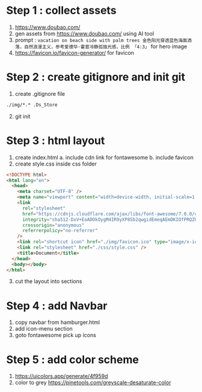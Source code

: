# Step 1 : collect assets

1. https://www.doubao.com/
2. gen assets from https://www.doubao.com/ using AI tool
3. prompt : `vacation on beach side with palm trees 金色阳光穿透蓝色海面洒落，自然浪漫主义，参考爱德华·霍普冷静孤独光感，比例 「4:3」` for hero image
4. https://favicon.io/favicon-generator/ for favicon

# Step 2 : create gitignore and init git

1. create .gitignore file

```html
./img/*.* .Ds_Store
```

2. git init

# Step 3 : html layout

1. create index.html
   a. include cdn link for fontawesome
   b. include favicon
2. create style.css inside css folder

```html
<!DOCTYPE html>
<html lang="en">
  <head>
    <meta charset="UTF-8" />
    <meta name="viewport" content="width=device-width, initial-scale=1.0" />
    <link
      rel="stylesheet"
      href="https://cdnjs.cloudflare.com/ajax/libs/font-awesome/7.0.0/css/all.min.css"
      integrity="sha512-DxV+EoADOkOygM4IR9yXP8Sb2qwgidEmeqAEmDKIOfPRQZOWbXCzLC6vjbZyy0vPisbH2SyW27+ddLVCN+OMzQ=="
      crossorigin="anonymous"
      referrerpolicy="no-referrer"
    />
    <link rel="shortcut icon" href="./img/favicon.ico" type="image/x-icon" />
    <link rel="stylesheet" href="./css/style.css" />
    <title>Document</title>
  </head>
  <body></body>
</html>
```

3. cut the layout into sections

# Step 4 : add Navbar

1. copy navbar from hamburger.html
2. add icon-menu section
3. goto fontawesome pick up icons

# Step 5 : add color scheme

1. https://uicolors.app/generate/4f959d
2. color to grey https://pinetools.com/greyscale-desaturate-color